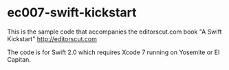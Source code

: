 ec007-swift-kickstart
=====================

This is the sample code that accompanies the editorscut.com book "A Swift Kickstart"  http://editorscut.com

The code is for Swift 2.0 which requires Xcode 7 running on Yosemite or El Capitan.

